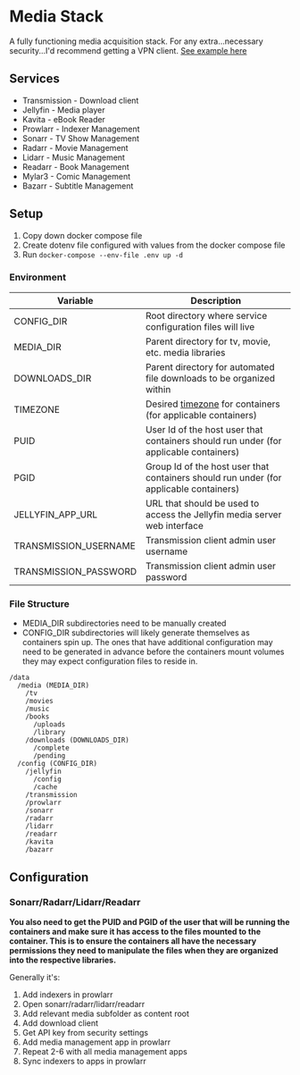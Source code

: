 # Media Stack

A fully functioning media acquisition stack. For any extra...necessary security...I'd recommend getting a VPN client. [See example here](../core/infrastructure)

## Services

- Transmission - Download client
- Jellyfin - Media player
- Kavita - eBook Reader
- Prowlarr - Indexer Management
- Sonarr - TV Show Management
- Radarr - Movie Management
- Lidarr - Music Management
- Readarr - Book Management
- Mylar3 - Comic Management
- Bazarr - Subtitle Management

## Setup

1. Copy down docker compose file
2. Create dotenv file configured with values from the docker compose file
3. Run `docker-compose --env-file .env up -d`

### Environment

| Variable              | Description                                                                                                                 |
| --------------------- | --------------------------------------------------------------------------------------------------------------------------- |
| CONFIG_DIR            | Root directory where service configuration files will live                                                                  |
| MEDIA_DIR             | Parent directory for tv, movie, etc. media libraries                                                                        |
| DOWNLOADS_DIR         | Parent directory for automated file downloads to be organized within                                                        |
| TIMEZONE              | Desired [timezone](https://en.wikipedia.org/wiki/List_of_tz_database_time_zones) for containers (for applicable containers) |
| PUID                  | User Id of the host user that containers should run under (for applicable containers)                                       |
| PGID                  | Group Id of the host user that containers should run under (for applicable containers)                                      |
| JELLYFIN_APP_URL      | URL that should be used to access the Jellyfin media server web interface                                                   |
| TRANSMISSION_USERNAME | Transmission client admin user username                                                                                     |
| TRANSMISSION_PASSWORD | Transmission client admin user password                                                                                     |

### File Structure

- MEDIA_DIR subdirectories need to be manually created
- CONFIG_DIR subdirectories will likely generate themselves as containers spin up. The ones that have additional configuration may need to be generated in advance before the containers mount volumes they may expect configuration files to reside in.

```
/data
  /media (MEDIA_DIR)
    /tv
    /movies
    /music
    /books
      /uploads
      /library
    /downloads (DOWNLOADS_DIR)
      /complete
      /pending
  /config (CONFIG_DIR)
    /jellyfin
      /config
      /cache
    /transmission
    /prowlarr
    /sonarr
    /radarr
    /lidarr
    /readarr
    /kavita
    /bazarr
```

## Configuration

### Sonarr/Radarr/Lidarr/Readarr

**You also need to get the PUID and PGID of the user that will be running the containers and make sure it has access to the files mounted to the container. This is to ensure the containers all have the necessary permissions they need to manipulate the files when they are organized into the respective libraries.**

Generally it's:

1. Add indexers in prowlarr
2. Open sonarr/radarr/lidarr/readarr
3. Add relevant media subfolder as content root
4. Add download client
5. Get API key from security settings
6. Add media management app in prowlarr
7. Repeat 2-6 with all media management apps
8. Sync indexers to apps in prowlarr
